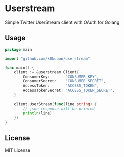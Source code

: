 # Userstream

Simple Twitter UserStream client with OAuth for Golang

## Usage

```go
package main

import "github.com/k0kubun/userstream"

func main() {
	client := &userstream.Client{
		ConsumerKey:       "CONSUMER_KEY",
		ConsumerSecret:    "CONSUMER_SECRET",
		AccessToken:       "ACCESS_TOKEN",
		AccessTokenSecret: "ACCESS_TOKEN_SECRET",
	}

	client.UserStream(func(line string) {
		// json response will be printed
		println(line)
	})
}
```

## License

MIT License
